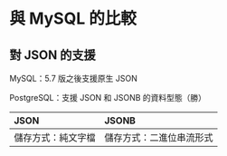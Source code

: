 # 與 MySQL 的比較

## 對 JSON 的支援

MySQL：5.7 版之後支援原生 JSON

PostgreSQL：支援 JSON 和 JSONB 的資料型態（勝）

| JSON | JSONB |
| :--- | :--- |
| 儲存方式：純文字檔 | 儲存方式：二進位串流形式 |



